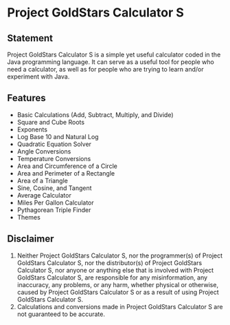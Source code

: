 # Project GoldStars Calculator S

## Statement
Project GoldStars Calculator S is a simple yet useful calculator coded in the Java programming language.
It can serve as a useful tool for people who need a calculator, as well as for people who are trying to learn and/or experiment with Java.

## Features
* Basic Calculations (Add, Subtract, Multiply, and Divide)
* Square and Cube Roots
* Exponents
* Log Base 10 and Natural Log
* Quadratic Equation Solver
* Angle Conversions
* Temperature Conversions
* Area and Circumference of a Circle
* Area and Perimeter of a Rectangle
* Area of a Triangle
* Sine, Cosine, and Tangent
* Average Calculator
* Miles Per Gallon Calculator
* Pythagorean Triple Finder
* Themes

## Disclaimer
1. Neither Project GoldStars Calculator S, nor the programmer(s) of Project GoldStars Calculator S, nor the distributor(s) of Project GoldStars Calculator S,
nor anyone or anything else that is involved with Project GoldStars Calculator S, are responsible for any misinformation, any inaccuracy,
any problems, or any harm, whether physical or otherwise, caused by Project GoldStars Calculator S or as a result of using Project GoldStars Calculator S.
2. Calculations and conversions made in Project GoldStars Calculator S are not guaranteed to be accurate.